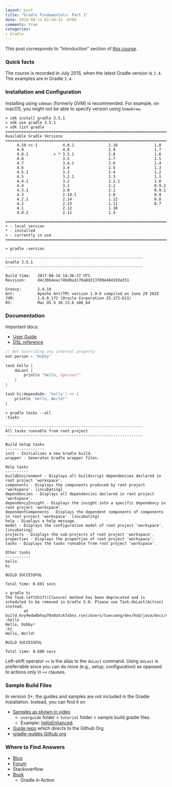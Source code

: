 ```yaml
---
layout: post
title: "Gradle Fundamentals: Part 1"
date: 2018-08-11 02:58:33 -0700
comments: true
categories: 
- Gradle
---
```


This post corresponds to "Introduction" section of [this course](https://www.safaribooksonline.com/videos/gradle-fundamentals/9781491937266).

<!--more-->

### Quick facts

The course is recorded in July 2015, when the latest Gradle version is `2.4`.
The examples are in Gradle `2.4`.

### Installation and Configuration

Installing using `sdkman` (formerly GVM) is recommended.
For example, on macOS, you might not be able to specify version using `homebrew`.

``` plain
> sdk install gradle 3.5.1
> sdk use gradle 3.5.1
> sdk list gradle
================================================================================
Available Gradle Versions
================================================================================
     4.10-rc-1           4.0.1               2.10                1.8
     4.9                 4.0                 2.9                 1.7
     4.8.1           > * 3.5.1               2.8                 1.6
     4.8                 3.5                 2.7                 1.5
     4.7                 3.4.1               2.6                 1.4
     4.6                 3.4                 2.5                 1.3
     4.5.1               3.3                 2.4                 1.2
     4.5                 3.2.1               2.3                 1.1
     4.4.1               3.2                 2.2.1               1.0
     4.4                 3.1                 2.2                 0.9.2
     4.3.1               3.0                 2.1                 0.9.1
     4.3                 2.14.1              2.0                 0.9
     4.2.1               2.14                1.12                0.8
     4.2                 2.13                1.11                0.7
     4.1                 2.12                1.10
     4.0.2               2.11                1.9

================================================================================
+ - local version
* - installed
> - currently in use
================================================================================

> gradle -version

------------------------------------------------------------
Gradle 3.5.1
------------------------------------------------------------

Build time:   2017-06-16 14:36:27 UTC
Revision:     d4c3bb4eac74bd0a3c70a0d213709e484193e251

Groovy:       2.4.10
Ant:          Apache Ant(TM) version 1.9.6 compiled on June 29 2015
JVM:          1.8.0_172 (Oracle Corporation 25.172-b11)
OS:           Mac OS X 10.13.6 x86_64
```

### Documentation

Important docs:

* [User Guide](https://gradle.org/guides/)
* [DSL reference](https://docs.gradle.org/current/dsl/)

``` groovy Example Hello World build.gradle
// Not overriding any internal property
ext.person = 'Dobby'

task hello {
    doLast {
        println "Hello, $person!"
    }
}

task hi(dependsOn: 'hello') << {
    println 'Hello, World!'
}
```

``` plain
> gradle tasks --all
:tasks

------------------------------------------------------------
All tasks runnable from root project
------------------------------------------------------------

Build Setup tasks
-----------------
init - Initializes a new Gradle build.
wrapper - Generates Gradle wrapper files.

Help tasks
----------
buildEnvironment - Displays all buildscript dependencies declared in root project 'workspace'.
components - Displays the components produced by root project 'workspace'. [incubating]
dependencies - Displays all dependencies declared in root project 'workspace'.
dependencyInsight - Displays the insight into a specific dependency in root project 'workspace'.
dependentComponents - Displays the dependent components of components in root project 'workspace'. [incubating]
help - Displays a help message.
model - Displays the configuration model of root project 'workspace'. [incubating]
projects - Displays the sub-projects of root project 'workspace'.
properties - Displays the properties of root project 'workspace'.
tasks - Displays the tasks runnable from root project 'workspace'.

Other tasks
-----------
hello
hi

BUILD SUCCESSFUL

Total time: 0.691 secs
```

``` plain
> gradle hi
The Task.leftShift(Closure) method has been deprecated and is scheduled to be removed in Gradle 5.0. Please use Task.doLast(Action) instead.
        at build_6vy9edw0bhsp70x0atckfxbnz.run(/Users/tuecuong/dev/hub/java/docs/source/workspace/build.gradle:7)
:hello
Hello, Dobby!
:hi
Hello, World!

BUILD SUCCESSFUL

Total time: 0.688 secs
```

Left-shift operator `<<` is the alias to the `doLast` command.
Using `doLast` is preferrable since you can do more (e.g., setup, configuration) as opposed to actions only in `<<` clauses.

### Sample Build Files

In version 3+, the guides and samples are not included in the Gradle installation.
Instead, you can find it on

* [Samples as shown in video](https://github.com/gradle/gradle/tree/master/subprojects/docs/src/samples)
  * `userguide` folder > `tutorial` folder > sample build.gradle files.
  * Example: [helloEnhanced](https://github.com/gradle/gradle/blob/master/subprojects/docs/src/samples/userguide/tutorial/helloEnhanced/build.gradle).
* [Guide repo](https://github.com/gradle/guides) which directs to the Github Org
* [gradle-guides Github org](https://github.com/gradle-guides)

### Where to Find Answers

* [Blog](https://blog.gradle.org/)
* [Forum](https://discuss.gradle.org/)
* Stackoverflow
* [Book](https://gradle.org/books/)
  * Gradle in Action

